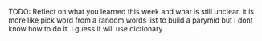 TODO: Reflect on what you learned this week and what is still unclear.
it is more like pick word from a random words list to build a parymid 
but i dont know how to do it. i guess it will use dictionary